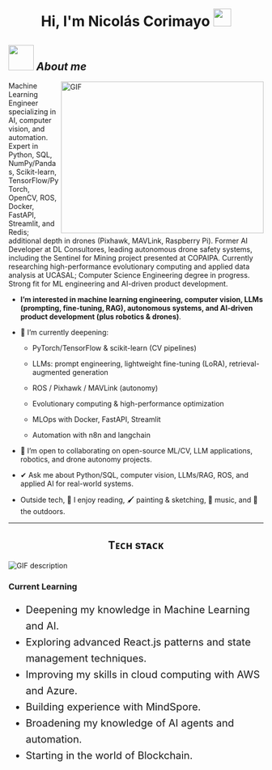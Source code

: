 <div align="center">
  <h1>
    Hi, I'm Nicolás Corimayo
    <img src="https://media.giphy.com/media/hvRJCLFzcasrR4ia7z/giphy.gif" width="35" />
  </h1>
</div>



 ## <img src="https://c.tenor.com/P7zWdgA3E2EAAAAi/spunchbob-the-g.gif" width="50" />&nbsp;***About me***

<img align="right" top="500" height="300" width="400" alt="GIF" src="https://media.giphy.com/media/SWoSkN6DxTszqIKEqv/giphy.gif">



Machine Learning Engineer specializing in AI, computer vision, and automation. Expert in Python, SQL, NumPy/Pandas, Scikit-learn, TensorFlow/PyTorch, OpenCV, ROS, Docker, FastAPI, Streamlit, and Redis; additional depth in drones (Pixhawk, MAVLink, Raspberry Pi). Former AI Developer at DL Consultores, leading autonomous drone safety systems, including the Sentinel for Mining project presented at COPAIPA. Currently researching high-performance evolutionary computing and applied data analysis at UCASAL; Computer Science Engineering degree in progress. Strong fit for ML engineering and AI-driven product development.

* **I’m interested in machine learning engineering, computer vision, LLMs (prompting, fine-tuning, RAG), autonomous systems, and AI-driven product development (plus robotics & drones)**.

- 🌱 I’m currently deepening:

  - PyTorch/TensorFlow & scikit-learn (CV pipelines)

  - LLMs: prompt engineering, lightweight fine-tuning (LoRA), retrieval-augmented generation

  - ROS / Pixhawk / MAVLink (autonomy)

  - Evolutionary computing & high-performance optimization

  - MLOps with Docker, FastAPI, Streamlit

  - Automation with n8n and langchain

- 👯 I’m open to collaborating on open-source ML/CV, LLM applications, robotics, and drone autonomy projects.

- ✔ Ask me about Python/SQL, computer vision, LLMs/RAG, ROS, and applied AI for real-world systems.

- Outside tech, 📖 I enjoy reading, 🖌️ painting & sketching, 🎵 music, and 🌴 the outdoors.


---


<!--Languages and Tools Section-->       
<h2 align="center">Tᴇᴄʜ sᴛᴀᴄᴋ</h2> 
<picture>
  <source media="(prefers-color-scheme: dark)" srcset="./Skills_Animation_Dark.gif">
  <source media="(prefers-color-scheme: light)" srcset="./Skills_Animation_White.gif">
  <img align="left" alt="GIF description" src="./Skills_Animation_White.gif">
</picture>
<br />

<h3 align="left">Current Learning</h3>
<ul align="left" style="font-size:20px; line-height:1.6;">
  <li>Deepening my knowledge in Machine Learning and AI.</li>
  <li>Exploring advanced React.js patterns and state management techniques.</li>
  <li>Improving my skills in cloud computing with AWS and Azure.</li>
  <li>Building experience with MindSpore.</li>
  <li>Broadening my knowledge of AI agents and automation.</li>
  <li>Starting in the world of Blockchain.</li>
</ul>

